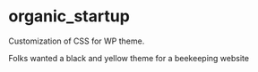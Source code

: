# organic_startup
Customization of CSS for WP theme.

Folks wanted a black and yellow theme for a beekeeping website

